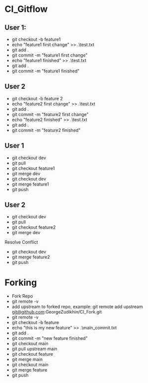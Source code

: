﻿# CI_Gitflow

## User 1:
- git checkout -b feature1
- echo "feature1 first change" >> .\test.txt
- git add .
- git commit -m "feature1 first change"
- echo "feature1 finished" >> .\test.txt
- git add .
- git commit -m "feature1 finished"

## User 2
- git checkout -b feature 2
- echo "feature2 first change" >> .\test.txt
- git add .
- git commit -m "feature2 first change"
- echo "feature2 finished" >> .\test.txt
- git add .
- git commit -m "feature2 finished"

## User 1

- git checkout dev
- git pull
- git checkout feature1
- git merge dev
- git checkout dev
- git merge feature1
- git push

## User 2

- git checkout dev
- git pull
- git checkout feature2
- git merge dev

Resolve Conflict

- git checkout dev
- git merge feature2
- git push

# Forking

- Fork Repo
- git remote -v
- add upstream to forked repo, example: git remote add upstream git@github.com:GeorgeZudikhin/CI_Fork.git
- git remote -v
- git checkout -b feature
- echo "this is my new feature" >> .\main_commit.txt
- git add .
- git commit -m "new feature finished"
- git checkout main
- git pull upstream main
- git checkout feature
- git merge main
- git checkout main
- git merge feature
- git push
